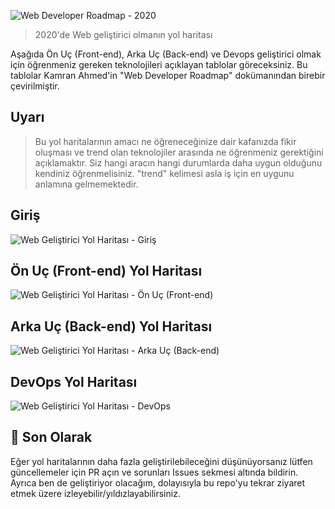 ![Web Developer Roadmap - 2020](./img/banner.png)

> 2020'de Web geliştirici olmanın yol haritası

Aşağıda Ön Uç (Front-end), Arka Uç (Back-end) ve Devops geliştirici olmak için öğrenmeniz gereken teknolojileri açıklayan tablolar göreceksiniz. Bu tablolar Kamran Ahmed'in "Web Developer Roadmap" dokümanından birebir çevirilmiştir.

## Uyarı
> Bu yol haritalarının amacı ne öğreneceğinize dair kafanızda fikir oluşması ve trend olan teknolojiler arasında ne öğrenmeniz gerektiğini açıklamaktır. Siz hangi aracın hangi durumlarda daha uygun olduğunu kendiniz öğrenmelisiniz. "trend" kelimesi asla iş için en uygunu anlamına gelmemektedir.

## Giriş

![Web Geliştirici Yol Haritası - Giriş](./img/intro.png)

## Ön Uç (Front-end) Yol Haritası

![Web Geliştirici Yol Haritası - Ön Uç (Front-end)](./img/frontend.png)

## Arka Uç (Back-end) Yol Haritası

![Web Geliştirici Yol Haritası - Arka Uç (Back-end)](./img/backend.png)

## DevOps Yol Haritası

![Web Geliştirici Yol Haritası - DevOps](./img/devops.png)

## 🚦 Son Olarak

Eğer yol haritalarının daha fazla geliştirilebileceğini düşünüyorsanız lütfen güncellemeler için PR açın ve sorunları Issues sekmesi altında bildirin. Ayrıca ben de geliştiriyor olacağım, dolayısıyla bu repo'yu tekrar ziyaret etmek üzere izleyebilir/yıldızlayabilirsiniz.

